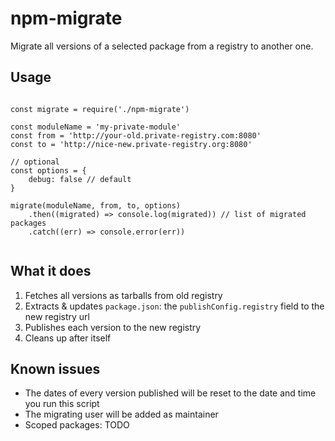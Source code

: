 # npm-migrate

Migrate all versions of a selected package from a registry to another one.

## Usage

```

const migrate = require('./npm-migrate')

const moduleName = 'my-private-module'
const from = 'http://your-old.private-registry.com:8080'
const to = 'http://nice-new.private-registry.org:8080'

// optional
const options = {
    debug: false // default
}

migrate(moduleName, from, to, options)
    .then((migrated) => console.log(migrated)) // list of migrated packages
    .catch((err) => console.error(err))


```

## What it does

1. Fetches all versions as tarballs from old registry
2. Extracts & updates `package.json`: the `publishConfig.registry` field to the new registry url
3. Publishes each version to the new registry
4. Cleans up after itself

## Known issues

- The dates of every version published will be reset to the date and time you run this script
- The migrating user will be added as maintainer
- Scoped packages: TODO
